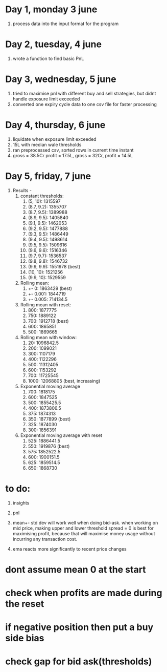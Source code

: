 # Day 1, monday 3 june
1. process data into the input format for the program

# Day 2, tuesday, 4 june
1. wrote a function to find basic PnL

# Day 3, wednesday, 5 june
1. tried to maximise pnl with different buy and sell strategies, but didnt handle exposure limit exceeded
2. converted one expiry cycle data to one csv file for faster processing

# Day 4, thursday, 6 june
1. liquidate when exposure limit exceeded
2. 15L with median wale thresholds
3. ran preprocessed csv, sorted rows in current time instant
4. gross = 38.5Cr profit = 17.5L, gross = 32Cr, profit = 14.5L

# Day 5, friday, 7 june
1. Results - 
    1. constant thresholds:
        1. (5, 10): 1315597
        2. (8.7, 9.2): 1355707
        3. (8.7, 9.5): 1389988
        4. (8.9, 9.5): 1405840
        5. (9.1, 9.5): 1462053
        6. (9.2, 9.5): 1477888
        7. (9.3, 9.5): 1486449
        8. (9.4, 9.5): 1498614
        9. (9.5, 9.5): 1509616
        10. (9.6, 9.6): 1516346
        11. (9.7, 9.7): 1536537
        12. (9.8, 9.8): 1546732
        13. (9.9, 9.9): 1551978 (best)
        14. (10, 10): 1521256
        15. (9.9, 10): 1529559
    2. Rolling mean: 
        1. +- 0: 1863429 (best)
        2. +- 0.001: 1844719
        3. +- 0.005: 714134.5
    3. Rolling mean with reset:
        1. 800: 1877775
        2. 750: 1889122
        3. 700: 1912718 (best)
        4. 600: 1865851
        5. 500: 1869665
    4. Rolling mean with window:
        1. 20: 1096842.5
        2. 200: 1099021
        3. 300: 1107179
        4. 400: 1122296
        5. 500: 11312405
        6. 600: 1153292
        7. 700: 11725545
        8. 1000: 12068805 (best, increasing)
    5. Exponential moving average
        1. 700: 1818175
        2. 600: 1847525
        3. 500: 1855425.5
        4. 400: 1873806.5
        5. 375: 1874313
        6. 350: 1877899 (best)
        7. 325: 1874030
        8. 300: 1856391
    6. Exponential moving average with reset
        1. 525: 1886441.5
        2. 550: 1919876 (best)
        3. 575: 1852522.5
        3. 600: 1900151.5 
        4. 625: 1859514.5
        5. 650: 1868730


# to do:
1. insights
2. pnl
3. mean+- std dev will work well when doing bid-ask. when working on mid price, making upper and lower threshold spread = 0 is best for maximising profit, because that will maximise money usage without incurring any transaction cost.

4. ema reacts more significantly to recent price changes

# dont assume mean 0 at the start
# check when profits are made during the reset
# if negative position then put a buy side bias

# check gap for bid ask(thresholds)
